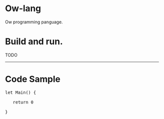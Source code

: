 # Ow-lang
Ow programming panguage.
# Build and run.
TODO
____________

# Code Sample
<pre>
let Main() {
   
   return 0 
   
}
</pre>
